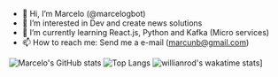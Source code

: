 - 👋 Hi, I’m Marcelo (@marcelogbot)
- 👀 I’m interested in Dev and create news solutions
- 🌱 I’m currently learning React.js, Python and Kafka (Micro services)
- 📫 How to reach me: Send me a e-mail (marcunb@gmail.com)


![Marcelo's GitHub stats](https://github-readme-stats.vercel.app/api?username=marcelogbot&count_private=true&show_icons=true&theme=merko)
![Top Langs](https://github-readme-stats.vercel.app/api/top-langs/?username=marcelogbot&layout=compact&count_private=true&theme=merko)
![willianrod's wakatime stats](https://github-readme-stats.vercel.app/api/wakatime?username=marcelogbot)]

<!---
marcelogbot/marcelogbot is a ✨ special ✨ repository because its `README.md` (this file) appears on your GitHub profile.
You can click the Preview link to take a look at your changes.
--->
